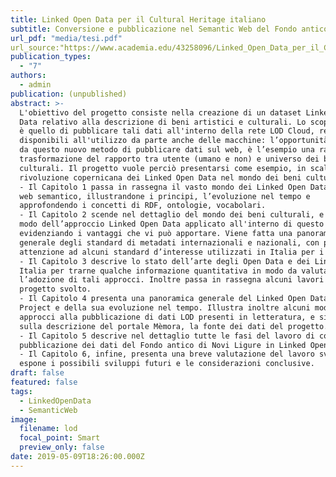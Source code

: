 ```yaml
---
title: Linked Open Data per il Cultural Heritage italiano
subtitle: Conversione e pubblicazione nel Semantic Web del Fondo antico del Comune di Novi Ligure
url_pdf: "media/tesi.pdf"
url_source:"https://www.academia.edu/43258096/Linked_Open_Data_per_il_Cultural_Heritage_italiano_conversione_e_pubblicazione_nel_Semantic_Web_del_Fondo_antico_del_Comune_di_Novi_Ligure"
publication_types:
  - "7"
authors:
  - admin
publication: (unpublished)
abstract: >-
  L'obiettivo del progetto consiste nella creazione di un dataset Linked Open
  Data relativo alla descrizione di beni artistici e culturali. Lo scopo finale
  è quello di pubblicare tali dati all'interno della rete LOD Cloud, rendendoli
  disponibili all'utilizzo da parte anche delle macchine: l’opportunità offerta
  da questo nuovo metodo di pubblicare dati sul web, è l’esempio una radicale
  trasformazione del rapporto tra utente (umano e non) e universo dei beni
  culturali. Il progetto vuole perciò presentarsi come esempio, in scala, della
  rivoluzione copernicana dei Linked Open Data nel mondo dei beni culturali.
  - Il Capitolo 1 passa in rassegna il vasto mondo dei Linked Open Data e del
  web semantico, illustrandone i principi, l’evoluzione nel tempo e
  approfondendo i concetti di RDF, ontologie, vocabolari.
  - Il Capitolo 2 scende nel dettaglio del mondo dei beni culturali, e in particolar
  modo dell’approccio Linked Open Data applicato all'interno di questo mondo,
  evidenziando i vantaggi che vi può apportare. Viene fatta una panoramica
  generale degli standard di metadati internazionali e nazionali, con particolare
  attenzione ad alcuni standard d’interesse utilizzati in Italia per i beni culturali.
  - Il Capitolo 3 descrive lo stato dell’arte degli Open Data e dei Linked Data in
  Italia per trarne qualche informazione quantitativa in modo da valutare
  l’adozione di tali approcci. Inoltre passa in rassegna alcuni lavori simili al
  progetto svolto.
  - Il Capitolo 4 presenta una panoramica generale del Linked Open Data
  Project e della sua evoluzione nel tempo. Illustra inoltre alcuni modelli e
  approcci alla pubblicazione di dati LOD presenti in letteratura, e si sofferma
  sulla descrizione del portale Mèmora, la fonte dei dati del progetto.
  - Il Capitolo 5 descrive nel dettaglio tutte le fasi del lavoro di conversione e
  pubblicazione dei dati del Fondo antico di Novi Ligure in Linked Open Data .
  - Il Capitolo 6, infine, presenta una breve valutazione del lavoro svolto ed
  espone i possibili sviluppi futuri e le considerazioni conclusive.
draft: false
featured: false
tags:
  - LinkedOpenData
  - SemanticWeb
image:
  filename: lod
  focal_point: Smart
  preview_only: false
date: 2019-05-09T18:26:00.000Z
---
```

